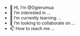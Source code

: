 - 👋 Hi, I’m @Ogierumua
- 👀 I’m interested in ...
- 🌱 I’m currently learning ...
- 💞️ I’m looking to collaborate on ...
- 📫 How to reach me ...

<!---
Ogierumua/Ogierumua is a ✨ special ✨ repository because its `README.md` (this file) appears on your GitHub profile.
You can click the Preview link to take a look at your changes.
--->
